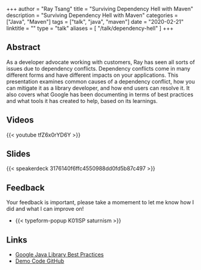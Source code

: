 +++
author = "Ray Tsang"
title = "Surviving Dependency Hell with Maven"
description = "Surviving Dependency Hell with Maven"
categories = ["Java", "Maven"]
tags = ["talk", "java", "maven"]
date = "2020-02-21"
linktitle = ""
type = "talk"
aliases = [
  "/talk/dependency-hell"
]
+++

## Abstract
As a developer advocate working with customers, Ray has seen all sorts of issues due to dependency conflicts. Dependency conflicts come in many different forms and have different impacts on your applications. This presentation examines common causes of a dependency conflict, how you can mitigate it as a library developer, and how end users can resolve it. It also covers what Google has been documenting in terms of best practices and what tools it has created to help, based on its learnings.

## Videos
{{< youtube tfZ6x0rYD6Y >}}

## Slides
{{< speakerdeck 3176140f6ffc4550988dd0fd5b87c497 >}}

## Feedback
Your feedback is important, please take a momement to let me know how I did and what I can improve on!

- {{< typeform-popup K01lSP saturnism >}}

## Links
- [Google Java Library Best Practices](https://jlbp.dev)
- [Demo Code GitHub](https://github.com/saturnism/dependency-conflict-examples/)
